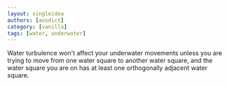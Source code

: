 ```yaml
---
layout: singleidea
authors: [aosdict]
category: [vanilla]
tags: [water, underwater]
---
```

Water turbulence won't affect your underwater movements unless you are trying to move from one water square to another water square, and the water square you are on has at least one orthogonally adjacent water square.
